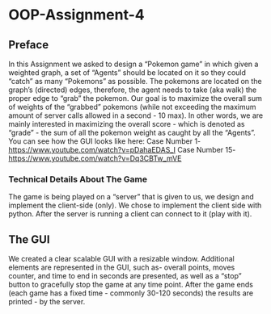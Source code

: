 # OOP-Assignment-4
## Preface


In this Assignment we asked to design a “Pokemon game” in which given a weighted graph,  a set of “Agents” should be located on it so they could “catch” as many “Pokemons” as possible.
The pokemons are located on the graph’s (directed) edges, therefore, the agent needs to take (aka walk) the proper edge to “grab” the pokemon.
Our goal is to maximize the overall sum of weights of the “grabbed” pokemons (while not exceeding the maximum amount of server calls allowed in a second - 10 max).
In other words, we are mainly interested in maximizing the overall score - which is denoted as “grade” - the sum of all the pokemon weight as caught by all the “Agents”. 
You can see how the GUI looks like here:
Case Number 1- https://www.youtube.com/watch?v=pDahaEDAS_I
Case Number 15- https://www.youtube.com/watch?v=Dq3CBTw_mVE
 
 ### Technical Details About The Game
 
 The game is being played on a “server” that is given to us, we design and implement the client-side (only).
 We chose to implement the client side with python.
 After the server is running a client can connect to it (play with it).
 
 ## The GUI
 We created a clear scalable GUI with a resizable window.
 Additional elements are represented in the GUI, such as- overall points, moves counter, and time to end in seconds are presented, as well as a “stop” button to gracefully stop the game at any time point.
After the game ends (each game has a fixed time - commonly 30-120 seconds) the results are printed - by the server.

